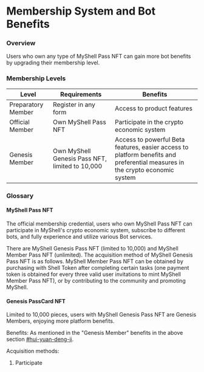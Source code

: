 # Membership System and Bot Benefits

### Overview

Users who own any type of MyShell Pass NFT can gain more bot benefits by upgrading their membership level.

### Membership Levels

| Level         | Requirements                          | Benefits                                                                 |
| ------------- | ------------------------------------- | ------------------------------------------------------------------------ |
| Preparatory Member | Register in any form                          | Access to product features                                               |
| Official Member | Own MyShell Pass NFT                      | Participate in the crypto economic system                                |
| Genesis Member | Own MyShell Genesis Pass NFT, limited to 10,000 | Access to powerful Beta features, easier access to platform benefits and preferential measures in the crypto economic system |

### Glossary

#### MyShell Pass NFT

The official membership credential, users who own MyShell Pass NFT can participate in MyShell's crypto economic system, subscribe to different bots, and fully experience and utilize various Bot services.

There are MyShell Genesis Pass NFT (limited to 10,000) and MyShell Member Pass NFT (unlimited). The acquisition method of MyShell Genesis Pass NFT is as follows. MyShell Member Pass NFT can be obtained by purchasing with Shell Token after completing certain tasks (one payment token is obtained for every three valid user invitations to mint MyShell Member Pass NFT), or by contributing to the community and promoting MyShell.

#### Genesis PassCard NFT

Limited to 10,000 pieces, users with MyShell Genesis Pass NFT are Genesis Members, enjoying more platform benefits.

Benefits: As mentioned in the "Genesis Member" benefits in the above section [#hui-yuan-deng-ji](membership-system-and-bot-benefits.md#hui-yuan-deng-ji "mention").

Acquisition methods:

1. Participate 